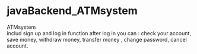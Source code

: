 # javaBackend_ATMsystem
ATMsystem  
includ sign up and log in function
after log in you can :
check your account,
save money,
withdraw money,
transfer money ,
change password,
cancel account.
